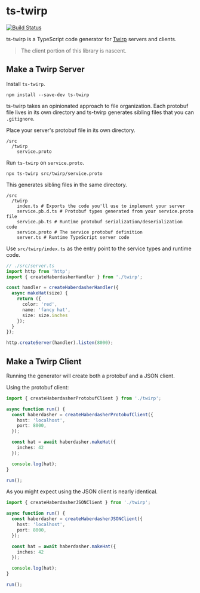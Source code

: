 # ts-twirp

[![Build Status](https://travis-ci.org/mitchlloyd/ts-twirp.svg?branch=master)](https://travis-ci.org/mitchlloyd/ts-twirp)

ts-twirp is a TypeScript code generator for [Twirp](https://github.com/twitchtv/twirp) servers and clients.

> The client portion of this library is nascent.

## Make a Twirp Server

Install `ts-twirp`.

```
npm install --save-dev ts-twirp
```

ts-twirp takes an opinionated approach to file organization. Each protobuf
file lives in its own directory and ts-twirp generates sibling files that you
can `.gitignore`.

Place your server's protobuf file in its own directory.

```
/src
  /twirp
    service.proto
```

Run `ts-twirp` on `service.proto`.

```
npx ts-twirp src/twirp/service.proto
```

This generates sibling files in the same directory.

```
/src
  /twirp
    index.ts # Exports the code you'll use to implement your server
    service.pb.d.ts # Protobuf types generated from your service.proto file
    service.pb.ts # Runtime protobuf serialization/deserialization code
    service.proto # The service protobuf definition
    server.ts # Runtime TypeScript server code
```

Use `src/twirp/index.ts` as the entry point to the service types and runtime
code.

```ts
// ./src/server.ts
import http from 'http';
import { createHaberdasherHandler } from './twirp';

const handler = createHaberdasherHandler({
  async makeHat(size) {
    return ({
      color: 'red',
      name: 'fancy hat',
      size: size.inches
    });
  }
});

http.createServer(handler).listen(8000);
```

## Make a Twirp Client

Running the generator will create both a protobuf and a JSON client.

Using the protobuf client:

```ts
import { createHaberdasherProtobufClient } from './twirp';

async function run() {
  const haberdasher = createHaberdasherProtobufClient({
    host: 'localhost',
    port: 8000,
  });

  const hat = await haberdasher.makeHat({
    inches: 42
  });

  console.log(hat);
}

run();
```

As you might expect using the JSON client is nearly identical.

```ts
import { createHaberdasherJSONClient } from './twirp';

async function run() {
  const haberdasher = createHaberdasherJSONClient({
    host: 'localhost',
    port: 8000,
  });

  const hat = await haberdasher.makeHat({
    inches: 42
  });

  console.log(hat);
}

run();
```
